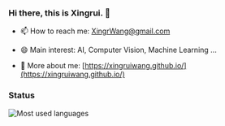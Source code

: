 ### Hi there, this is Xingrui. 👋

<!--
**XingruiWang/XingruiWang** is a ✨ _special_ ✨ repository because its `README.md` (this file) appears on your GitHub profile.

Here are some ideas to get you started:

- 🔭 I’m currently working on ...
- 🌱 I’m currently learning ...
- 👯 I’m looking to collaborate on ...
- 🤔 I’m looking for help with ...
- 💬 Ask me about ...
- 📫 How to reach me: ...
- 😄 Pronouns: ...
- ⚡ Fun fact: ...
-->

- 📫 How to reach me: XingrWang@gmail.com

- 😄 Main interest: AI, Computer Vision, Machine Learning ...

- 👯 More about me: [https://xingruiwang.github.io/](https://xingruiwang.github.io/)

### Status

<!--![](https://github-readme-stats.vercel.app/api?username=XingruiWang&show_icons=false&count_private=true&theme=default&title_color=227c9d)-->

![Most used languages](https://github-readme-stats.vercel.app/api/top-langs/?username=XingruiWang&hide=Jupyter%20Notebook&langs_count=5&theme=default&title_color=227c9d&layout=compact)

<!--![Wakatime stats in last 7 days](https://github-readme-stats.vercel.app/api/wakatime?username=XingruiWang&theme=default&title_color=227c9d))-->




